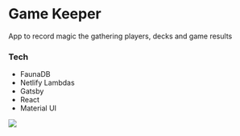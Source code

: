 
<h1>
  Game Keeper
</h1>

<p>
  App to record magic the gathering players, decks and game results
</p>

<h3>
  Tech
</h3>
<ul>
  <li>FaunaDB</li>
  <li>Netlify Lambdas</li>
  <li>Gatsby</li>
  <li>React</li>
  <li>Material UI</li>
</ul>

![](add-deck.gif)
